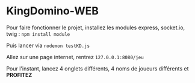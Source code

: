 # KingDomino-WEB

Pour faire fonctionner le projet, installez les modules express, socket.io, twig : ```npm install module```

Puis lancer via ```nodemon testKD.js```

Allez sur une page internet, rentrez ```127.0.0.1:8080/jeu```

Pour l'instant, lancez 4 onglets différents, 4 noms de joueurs différents et **PROFITEZ**
